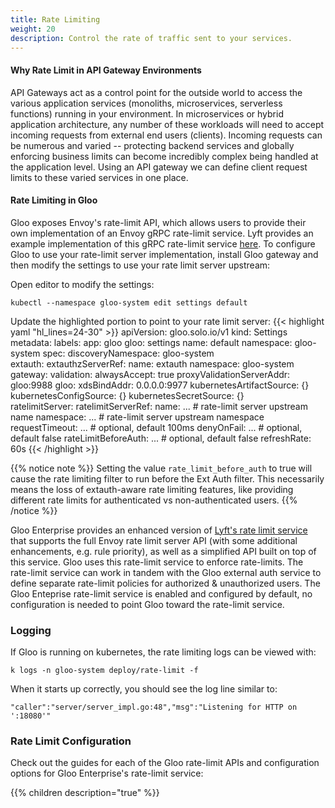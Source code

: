 ```yaml
---
title: Rate Limiting
weight: 20
description: Control the rate of traffic sent to your services.
---
```


#### Why Rate Limit in API Gateway Environments
API Gateways act as a control point for the outside world to access the various application services 
(monoliths, microservices, serverless functions) running in your environment. In microservices or hybrid application 
architecture, any number of these workloads will need to accept incoming requests from external end users (clients). 
Incoming requests can be numerous and varied -- protecting backend services and globally enforcing business limits 
can become incredibly complex being handled at the application level. Using an API gateway we can define client
request limits to these varied services in one place.

#### Rate Limiting in Gloo

Gloo exposes Envoy's rate-limit API, which allows users to provide their own implementation of an Envoy gRPC rate-limit
service. Lyft provides an example implementation of this gRPC rate-limit service 
[here](https://github.com/lyft/ratelimit). To configure Gloo to use your rate-limit server implementation,
install Gloo gateway and then modify the settings to use your rate limit server upstream:

Open editor to modify the settings:
```shell script
kubectl --namespace gloo-system edit settings default
```

Update the highlighted portion to point to your rate limit server:
{{< highlight yaml "hl_lines=24-30" >}}
apiVersion: gloo.solo.io/v1
kind: Settings
metadata:
  labels:
    app: gloo
    gloo: settings
  name: default
  namespace: gloo-system
spec:
  discoveryNamespace: gloo-system  
  extauth:
    extauthzServerRef:
      name: extauth
      namespace: gloo-system
  gateway:
    validation:
      alwaysAccept: true
      proxyValidationServerAddr: gloo:9988
  gloo:
    xdsBindAddr: 0.0.0.0:9977
  kubernetesArtifactSource: {}
  kubernetesConfigSource: {}
  kubernetesSecretSource: {}      
  ratelimitServer:
    ratelimitServerRef:
      name: ...        # rate-limit server upstream name
      namespace: ...   # rate-limit server upstream namespace
    requestTimeout: ...      # optional, default 100ms
    denyOnFail: ...          # optional, default false
    rateLimitBeforeAuth: ... # optional, default false
  refreshRate: 60s
{{< /highlight  >}}

{{% notice note %}}
Setting the value `rate_limit_before_auth` to true will cause the rate limiting filter to run before the Ext Auth filter.
This necessarily means the loss of extauth-aware rate limiting features, like providing different rate limits for authenticated
vs non-authenticated users.
{{% /notice %}}

Gloo Enterprise provides an enhanced version of [Lyft's rate limit service](https://github.com/lyft/ratelimit) that
supports the full Envoy rate limit server API (with some additional enhancements, e.g. rule priority), as well as a
simplified API built on top of this service. Gloo uses this rate-limit service to enforce rate-limits. The rate-limit
service can work in tandem with the Gloo external auth service to define separate rate-limit policies for authorized &
unauthorized users. The Gloo Enteprise rate-limit service is enabled and configured by default, no configuration is needed
to point Gloo toward the rate-limit service.

### Logging

If Gloo is running on kubernetes, the rate limiting logs can be viewed with:
```
k logs -n gloo-system deploy/rate-limit -f
```

When it starts up correctly, you should see the log line similar to:
```
"caller":"server/server_impl.go:48","msg":"Listening for HTTP on ':18080'"
```

### Rate Limit Configuration

Check out the guides for each of the Gloo rate-limit APIs and configuration options for Gloo Enterprise's rate-limit
service:

{{% children description="true" %}}

